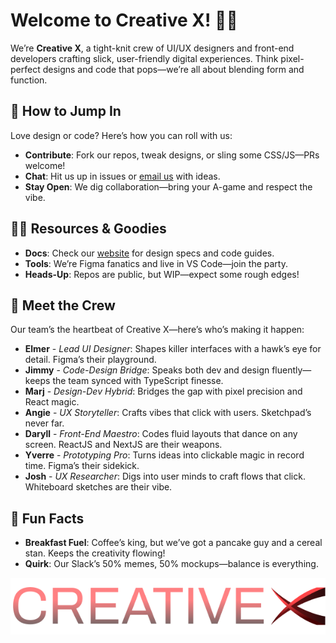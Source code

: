 <!--

**Here are some ideas to get you started:**

🙋‍♀️ A short introduction - what is your organization all about?
🌈 Contribution guidelines - how can the community get involved?
👩‍💻 Useful resources - where can the community find your docs? Is there anything else the community should know?
🍿 Fun facts - what does your team eat for breakfast?
🧙 Remember, you can do mighty things with the power of [Markdown](https://docs.github.com/github/writing-on-github/getting-started-with-writing-and-formatting-on-github/basic-writing-and-formatting-syntax)
-->

# Welcome to Creative X! 🙋‍♀️

We’re **Creative X**, a tight-knit crew of UI/UX designers and front-end developers crafting slick, user-friendly digital experiences. Think pixel-perfect designs and code that pops—we’re all about blending form and function.

## 🌈 How to Jump In

Love design or code? Here’s how you can roll with us:

- **Contribute**: Fork our repos, tweak designs, or sling some CSS/JS—PRs welcome!
- **Chat**: Hit us up in issues or [email us](mailto:elmer@nms.ph) with ideas.
- **Stay Open**: We dig collaboration—bring your A-game and respect the vibe.

## 👩‍💻 Resources & Goodies

- **Docs**: Check our [website](https://design.nmscreative.com/) for design specs and code guides.
- **Tools**: We’re Figma fanatics and live in VS Code—join the party.
- **Heads-Up**: Repos are public, but WIP—expect some rough edges!

## 👥 Meet the Crew

Our team’s the heartbeat of Creative X—here’s who’s making it happen:

- **Elmer** - _Lead UI Designer_: Shapes killer interfaces with a hawk’s eye for detail. Figma’s their playground.
- **Jimmy** - _Code-Design Bridge_: Speaks both dev and design fluently—keeps the team synced with TypeScript finesse.
- **Marj** - _Design-Dev Hybrid_: Bridges the gap with pixel precision and React magic.
- **Angie** - _UX Storyteller_: Crafts vibes that click with users. Sketchpad’s never far.
- **Daryll** - _Front-End Maestro_: Codes fluid layouts that dance on any screen. ReactJS and NextJS are their weapons.
- **Yverre** - _Prototyping Pro_: Turns ideas into clickable magic in record time. Figma’s their sidekick.
- **Josh** - _UX Researcher_: Digs into user minds to craft flows that click. Whiteboard sketches are their vibe.

## 🍿 Fun Facts

- **Breakfast Fuel**: Coffee’s king, but we’ve got a pancake guy and a cereal stan. Keeps the creativity flowing!
- **Quirk**: Our Slack’s 50% memes, 50% mockups—balance is everything.

![CreativeX](images/image.png)
